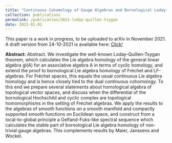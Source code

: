 ```yaml
---
title: "Continuous Cohomology of Gauge Algebras and Bornological Loday-Quillen-Tsygan Theorems"
collection: publications
permalink: /publication/2021-loday-quillen-tsygan
date: 2021-01-01
---
```


This paper is a work in progress, to be uploaded to arXiv in November 2021. A draft version from 24-10-2021 is available here: <a href="../files/Loday-Quillen-24-10.pdf">Click!</a>
 
<b>Abstract:</b> Abstract. We investigate the well-known Loday-Quillen-Tsygan theorem, which calculates the Lie algebra homology of the general linear algebra gl(A) for an associative algebra A in terms of cyclic homology, and extend the proof to bornological Lie algebra homology of Fréchet and LF-algebras. For Fréchet spaces, this equals the usual continuous Lie algebra homology and is hence closely tied to the dual continuous cohomology.
To this end we prepare several statements about homological algebra of topological vector spaces, and discuss when the differential of the bornological Hochschild and cyclic complex are topological homomorphisms in the setting of Fréchet algebras.
We apply the results to the algebras of smooth functions on a smooth manifold and compactly supported smooth functions on Euclidean space, and construct from a local-to-global principle a Gelfand-Fuks-like spectral sequence which calculates the stable part of bornological Lie algebra homology of non-trivial gauge algebras. This complements results by Maier, Janssens and Wockel.
